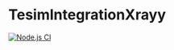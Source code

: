 # TesimIntegrationXrayy

[![Node.js CI](https://github.com/rcubillo/TesimIntegrationXray/actions/workflows/node.js.yml/badge.svg)](https://github.com/rcubillo/TesimIntegrationXray/actions/workflows/node.js.yml)


